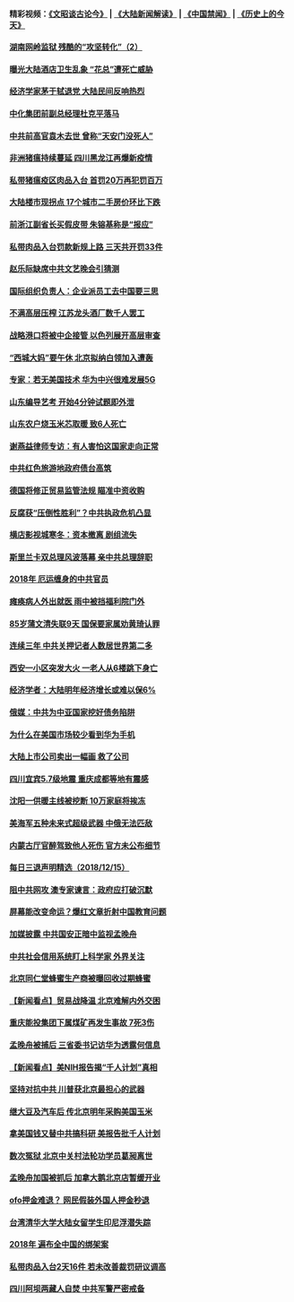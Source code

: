 #### 精彩视频：[《文昭谈古论今》](https://github.com/gfw-breaker/wenzhao/blob/master/README.md?t=12171531) | [《大陆新闻解读》](https://github.com/gfw-breaker/ntdtv-comedy/blob/master/README.md?t=12171531) | [《中国禁闻》](https://github.com/gfw-breaker/ntdtv-news/blob/master/README.md?t=12171531) | [《历史上的今天》](https://github.com/gfw-breaker/today-in-history/blob/master/README.md?t=12171531) 


#### [湖南网岭监狱 残酷的“攻坚转化”（2）](../pages/nsc413/n10914115.md?t=12171531) 

#### [曝光大陆酒店卫生乱象 “花总”遭死亡威胁](../pages/nsc413/n10915407.md?t=12171531) 

#### [经济学家茅于轼退党 大陆民间反响热烈](../pages/nsc413/n10914763.md?t=12171531) 

#### [中化集团前副总经理杜克平落马](../pages/nsc413/n10915384.md?t=12171531) 

#### [中共前高官袁木去世 曾称“天安门没死人”](../pages/nsc413/n10915346.md?t=12171531) 

#### [非洲猪瘟持续蔓延 四川黑龙江再爆新疫情](../pages/nsc413/n10914884.md?t=12171531) 

#### [私带猪瘟疫区肉品入台 首罚20万再犯罚百万](../pages/nsc413/n10915348.md?t=12171531) 

#### [大陆楼市现拐点 17个城市二手房价环比下跌](../pages/nsc413/n10914735.md?t=12171531) 

#### [前浙江副省长买假皮带 朱镕基称是“报应”](../pages/nsc413/n10915037.md?t=12171531) 

#### [私带肉品入台罚款新规上路 三天共开罚33件](../pages/nsc413/n10914967.md?t=12171531) 

#### [赵乐际缺席中共文艺晚会引猜测](../pages/nsc413/n10915054.md?t=12171531) 

#### [国际组织负责人：企业派员工去中国要三思](../pages/nsc413/n10914918.md?t=12171531) 

#### [不满高层压榨 江苏龙头酒厂数千人罢工](../pages/nsc413/n10914628.md?t=12171531) 

#### [战略港口将被中企接管 以色列展开高层审查](../pages/nsc413/n10914656.md?t=12171531) 

#### [“西城大妈”要午休 北京拟纳白领加入遭轰](../pages/nsc413/n10914644.md?t=12171531) 

#### [专家：若无美国技术 华为中兴很难发展5G](../pages/nsc413/n10913393.md?t=12171531) 

#### [山东编导艺考 开始4分钟试题即外泄](../pages/nsc413/n10914576.md?t=12171531) 

#### [山东农户烧玉米芯取暖 致6人死亡](../pages/nsc413/n10914548.md?t=12171531) 

#### [谢燕益律师专访：有人害怕这国家走向正常](../pages/nsc413/n10904430.md?t=12171531) 

#### [中共红色旅游地政府债台高筑](../pages/nsc413/n10914507.md?t=12171531) 

#### [德国将修正贸易监管法规 瞄准中资收购](../pages/nsc413/n10914486.md?t=12171531) 

#### [反腐获“压倒性胜利”？中共执政危机凸显](../pages/nsc413/n10914447.md?t=12171531) 

#### [横店影视城寒冬：资本撤离 剧组流失](../pages/nsc413/n10914383.md?t=12171531) 

#### [斯里兰卡双总理风波落幕 亲中共总理辞职](../pages/nsc413/n10914382.md?t=12171531) 

#### [2018年 厄运缠身的中共官员](../pages/nsc413/n10904484.md?t=12171531) 

#### [瘫痪病人外出就医 雨中被挡福利院门外](../pages/nsc413/n10914372.md?t=12171531) 

#### [85岁蒲文清失联9天 国保要家属劝黄琦认罪](../pages/nsc413/n10914104.md?t=12171531) 

#### [连续三年 中共关押记者人数居世界第二多](../pages/nsc413/n10914277.md?t=12171531) 


#### [西安一小区突发大火 一老人从6楼跳下身亡](../pages/nsc413/n10914035.md?t=12171531) 

#### [经济学者：大陆明年经济增长或难以保6%](../pages/nsc413/n10914038.md?t=12171531) 

#### [俄媒：中共为中亚国家挖好债务陷阱](../pages/nsc413/n10913976.md?t=12171531) 

#### [为什么在美国市场较少看到华为手机](../pages/nsc413/n10912210.md?t=12171531) 

#### [大陆上市公司卖出一幅画 救了公司](../pages/nsc413/n10913613.md?t=12171531) 

#### [四川宜宾5.7级地震 重庆成都等地有震感](../pages/nsc413/n10913926.md?t=12171531) 

#### [沈阳一供暖主线被挖断 10万家庭将挨冻](../pages/nsc413/n10913850.md?t=12171531) 

#### [美海军五种未来式超级武器 中俄无法匹敌](../pages/nsc413/n10913021.md?t=12171531) 

#### [内蒙古厅官醉驾致他人死伤 官方未公布细节](../pages/nsc413/n10913723.md?t=12171531) 

#### [每日三退声明精选（2018/12/15）](../pages/nsc413/n10913695.md?t=12171531) 

#### [阻中共网攻 澳专家谏言：政府应打破沉默](../pages/nsc413/n10912265.md?t=12171531) 

#### [屏幕能改变命运？爆红文章折射中国教育问题](../pages/nsc413/n10913431.md?t=12171531) 

#### [加媒披露 中共国安正暗中监视孟晚舟](../pages/nsc413/n10913529.md?t=12171531) 

#### [中共社会信用系统盯上科学家 外界关注](../pages/nsc413/n10913434.md?t=12171531) 

#### [北京同仁堂蜂蜜生产商被曝回收过期蜂蜜](../pages/nsc413/n10913436.md?t=12171531) 

#### [【新闻看点】贸易战降温 北京难解内外交困](../pages/nsc413/n10913260.md?t=12171531) 

#### [重庆能投集团下属煤矿再发生事故 7死3伤](../pages/nsc413/n10913374.md?t=12171531) 

#### [孟晚舟被捕后 三省委书记访华为透露何信息](../pages/nsc413/n10913195.md?t=12171531) 

#### [【新闻看点】美NIH报告揭“千人计划”真相](../pages/nsc413/n10913124.md?t=12171531) 

#### [坚持对抗中共 川普获北京最担心的武器](../pages/nsc413/n10913202.md?t=12171531) 

#### [继大豆及汽车后 传北京明年采购美国玉米](../pages/nsc413/n10913299.md?t=12171531) 

#### [拿美国钱又替中共搞科研 美报告批千人计划](../pages/nsc413/n10913071.md?t=12171531) 

#### [数次冤狱 北京中关村法轮功学员葛昶离世](../pages/nsc413/n10912911.md?t=12171531) 

#### [孟晚舟加国被抓后 加拿大鹅北京店暂缓开业](../pages/nsc413/n10913156.md?t=12171531) 

#### [ofo押金难退？ 网民假装外国人押金秒退](../pages/nsc413/n10913077.md?t=12171531) 

#### [台湾清华大学大陆女留学生印尼浮潜失踪](../pages/nsc413/n10913072.md?t=12171531) 

#### [2018年 遍布全中国的绑架案](../pages/nsc413/n10912746.md?t=12171531) 

#### [私带肉品入台2天16件 若未改善裁罚研议调高](../pages/nsc413/n10913022.md?t=12171531) 

#### [四川阿坝两藏人自焚 中共军警严密戒备](../pages/nsc413/n10913019.md?t=12171531) 


